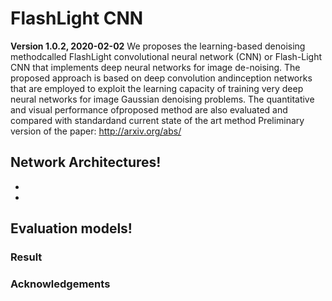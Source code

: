 # FlashLight CNN 
**Version 1.0.2, 2020-02-02**
 We proposes  the  learning-based  denoising  methodcalled  FlashLight  convolutional  neural  network  (CNN)  or  Flash-Light  CNN  that  implements  deep  neural  networks  for  image  de-noising.  The proposed approach is based on deep convolution andinception  networks  that  are  employed  to  exploit  the  learning  capacity  of  training  very  deep  neural  networks  for  image  Gaussian denoising  problems.   The  quantitative  and  visual  performance  ofproposed  method  are  also  evaluated  and  compared  with  standardand current state of the art method
Preliminary version of the paper: http://arxiv.org/abs/
## Network Architectures!

  - 
  - 


## Evaluation models!



### Result
### Acknowledgements

